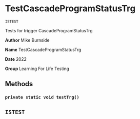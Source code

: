 # TestCascadeProgramStatusTrg

`ISTEST`

Tests for trigger CascadeProgramStatusTrg


**Author** Mike Burnside


**Name** TestCascadeProgramStatusTrg


**Date** 2022


**Group** Learning For Life Testing

## Methods
### `private static void testTrg()`

`ISTEST`
---

